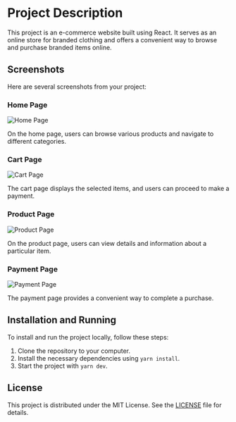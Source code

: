 # Project Description

This project is an e-commerce website built using React. It serves as an online store for branded clothing and offers a convenient way to browse and purchase branded items online.

## Screenshots

Here are several screenshots from your project:

### Home Page

![Home Page](Portfolio_Photo/Shop_Screen.png)

On the home page, users can browse various products and navigate to different categories.

### Cart Page

![Cart Page](Portfolio_Photo/Cart_Screen.png)

The cart page displays the selected items, and users can proceed to make a payment.

### Product Page

![Product Page](Portfolio_Photo/Ithem_Screen.png)

On the product page, users can view details and information about a particular item.

### Payment Page

![Payment Page](Portfolio_Photo/Pay_Screen.png)

The payment page provides a convenient way to complete a purchase.

## Installation and Running

To install and run the project locally, follow these steps:

1. Clone the repository to your computer.
2. Install the necessary dependencies using `yarn install`.
3. Start the project with `yarn dev`.

## License

This project is distributed under the MIT License. See the [LICENSE](LICENSE) file for details.
